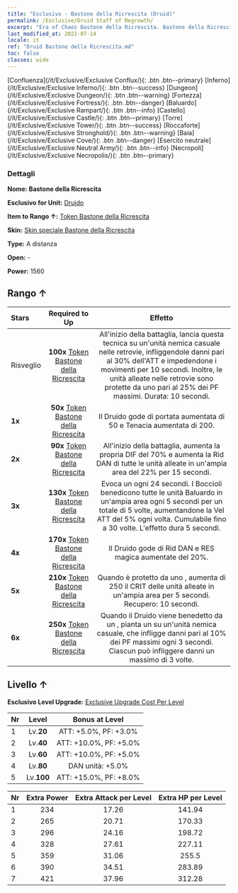 ```yaml
---
title: "Esclusivo - Bastone della Ricrescita (Druid)"
permalink: /Exclusive/Druid Staff of Regrowth/
excerpt: "Era of Chaos Bastone della Ricrescita. Bastone della Ricrescita. Era of Chaos Esclusivo Bastone della Ricrescita. Druido Esclusivo."
last_modified_at: 2021-07-14
locale: it
ref: "Druid Bastone della Ricrescita.md"
toc: false
classes: wide
---
```

 [Confluenza](/it/Exclusive/Exclusive Conflux/){: .btn .btn--primary} [Inferno](/it/Exclusive/Exclusive Inferno/){: .btn .btn--success} [Dungeon](/it/Exclusive/Exclusive Dungeon/){: .btn .btn--warning} [Fortezza](/it/Exclusive/Exclusive Fortress/){: .btn .btn--danger} [Baluardo](/it/Exclusive/Exclusive Rampart/){: .btn .btn--info} [Castello](/it/Exclusive/Exclusive Castle/){: .btn .btn--primary} [Torre](/it/Exclusive/Exclusive Tower/){: .btn .btn--success} [Roccaforte](/it/Exclusive/Exclusive Stronghold/){: .btn .btn--warning} [Baia](/it/Exclusive/Exclusive Cove/){: .btn .btn--danger} [Esercito neutrale](/it/Exclusive/Exclusive Neutral Army/){: .btn .btn--info} [Necropoli](/it/Exclusive/Exclusive Necropolis/){: .btn .btn--primary} 

### Dettagli
 **Nome: Bastone della Ricrescita** 

 **Esclusivo for Unit:** [Druido](/it/units/Druid/) 

 **Item to Rango ↑:** [Token Bastone della Ricrescita](/ItemsIT/con_977/)

 **Skin:** [Skin speciale Bastone della Ricrescita](/ItemsIT/con_645/)

 **Type:** A distanza

 **Open:** -

 **Power:** 1560

## Rango ↑

  |     Stars    |  Required to Up | Effetto |
  |:-------------|:---------------:|:---------------:|
  |  Risveglio  | **100x** [Token Bastone della Ricrescita](/ItemsIT/con_977/) | <Frusta di liane> All'inizio della battaglia, lancia questa tecnica su un'unità nemica casuale nelle retrovie, infliggendole danni pari al 30% dell'ATT e impedendone i movimenti per 10 secondi. Inoltre, le unità alleate nelle retrovie sono protette da uno <scudo> pari al 25% dei PF massimi. Durata: 10 secondi. |
  | **1x** <i class="fas fa-star"/> | **50x** [Token Bastone della Ricrescita](/ItemsIT/con_977/) | Il Druido gode di portata aumentata di 50 e Tenacia aumentata di 200. |
  | **2x** <i class="fas fa-star"/> | **90x** [Token Bastone della Ricrescita](/ItemsIT/con_977/) | All'inizio della battaglia, aumenta la propria DIF del 70% e aumenta la Rid DAN di tutte le unità alleate in un'ampia area del 22% per 15 secondi. |
  | **3x** <i class="fas fa-star"/> | **130x** [Token Bastone della Ricrescita](/ItemsIT/con_977/) | <Bocciolo> Evoca un <Bocciolo> ogni 24 secondi. I Boccioli benedicono tutte le unità Baluardo in un'ampia area ogni 5 secondi per un totale di 5 volte, aumentandone la Vel ATT del 5% ogni volta. Cumulabile fino a 30 volte. L'effetto dura 5 secondi. |
  | **4x** <i class="fas fa-star"/> | **170x** [Token Bastone della Ricrescita](/ItemsIT/con_977/) | Il Druido gode di Rid DAN e RES magica aumentate del 20%. |
  | **5x** <i class="fas fa-star"/> | **210x** [Token Bastone della Ricrescita](/ItemsIT/con_977/) | Quando è protetto da uno <scudo>, aumenta di 250 il CRIT delle unità alleate in un'ampia area per 5 secondi. Recupero: 10 secondi. |
  | **6x** <i class="fas fa-star"/> | **250x** [Token Bastone della Ricrescita](/ItemsIT/con_977/) | <Seme vampirico> Quando il Druido viene benedetto da un <Bocciolo>, pianta un <Seme vampirico> su un'unità nemica casuale, che infligge danni pari al 10% dei PF massimi ogni 3 secondi. Ciascun <Seme vampirico> può infliggere danni un massimo di 3 volte. |


## Livello ↑
 **Esclusivo Level Upgrade:** [Exclusive Upgrade Cost Per Level](/Exclusive/ExclusiveUpgradeCostPerLevel/)

  |  Nr  |   Level  | Bonus at Level |
  |:-----|:--------:|:--------------:|
  | 1 | Lv.**20** | ATT: +5.0%, PF: +3.0% |
  | 2 | Lv.**40** | ATT: +10.0%, PF: +5.0% |
  | 3 | Lv.**60** | ATT: +10.0%, PF: +5.0% |
  | 4 | Lv.**80** | DAN unità: +5.0% |
  | 5 | Lv.**100** | ATT: +15.0%, PF: +8.0% |


  |  Nr  |  Extra Power | Extra Attack per Level | Extra HP per Level |
  |:-----|:--------:|:--------:|:--------:|
  | 1 | 234 | 17.26 | 141.94 |
  | 2 | 265 | 20.71 | 170.33 |
  | 3 | 296 | 24.16 | 198.72 |
  | 4 | 328 | 27.61 | 227.11 |
  | 5 | 359 | 31.06 | 255.5 |
  | 6 | 390 | 34.51 | 283.89 |
  | 7 | 421 | 37.96 | 312.28 |


